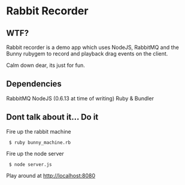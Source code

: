 Rabbit Recorder
===============

## WTF?
Rabbit recorder is a demo app which uses NodeJS, RabbitMQ and the Bunny rubygem to record and playback drag events on the client.

Calm down dear, its just for fun.

## Dependencies
RabbitMQ
NodeJS (0.6.13 at time of writing)
Ruby & Bundler

## Dont talk about it... Do it
Fire up the rabbit machine
     
     $ ruby bunny_machine.rb


Fire up the node server
     
     $ node server.js


Play around at [http://localhost:8080](http://localhost:8080)
